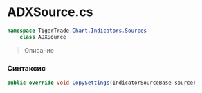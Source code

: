 
# ADXSource.cs
```csharp
namespace TigerTrade.Chart.Indicators.Sources  
    class ADXSource
```

> Описание

### Синтаксис
```csharp
public override void CopySettings(IndicatorSourceBase source)
```

